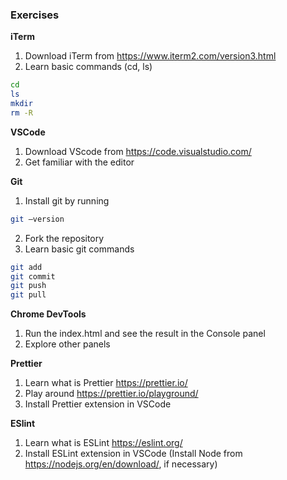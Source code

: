### Exercises

**iTerm**

1. Download iTerm from https://www.iterm2.com/version3.html
2. Learn basic commands (cd, ls)

```bash
cd
ls
mkdir
rm -R
```

**VSCode**

1. Download VScode from https://code.visualstudio.com/
2. Get familiar with the editor

**Git**

1. Install git by running

```bash
git –version
```

2. Fork the repository
3. Learn basic git commands

```bash
git add
git commit
git push
git pull
```

**Chrome DevTools**

1. Run the index.html and see the result in the Console panel
2. Explore other panels

**Prettier**

1. Learn what is Prettier https://prettier.io/
2. Play around https://prettier.io/playground/
3. Install Prettier extension in VSCode

**ESlint**

1. Learn what is ESLint https://eslint.org/
2. Install ESLint extension in VSCode (Install Node from https://nodejs.org/en/download/, if necessary)
